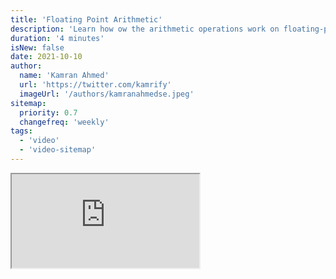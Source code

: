 ```yaml
---
title: 'Floating Point Arithmetic'
description: 'Learn how ow the arithmetic operations work on floating-point numbers and why the results might be different from what you may expect.'
duration: '4 minutes'
isNew: false
date: 2021-10-10
author:
  name: 'Kamran Ahmed'
  url: 'https://twitter.com/kamrify'
  imageUrl: '/authors/kamranahmedse.jpeg'
sitemap:
  priority: 0.7
  changefreq: 'weekly'
tags:
  - 'video'
  - 'video-sitemap'
---
```


<iframe class="w-full aspect-video mb-5" src="https://www.youtube.com/embed/RIiq4tTt6rI" title="Floating Point Arithmetic"></iframe>
